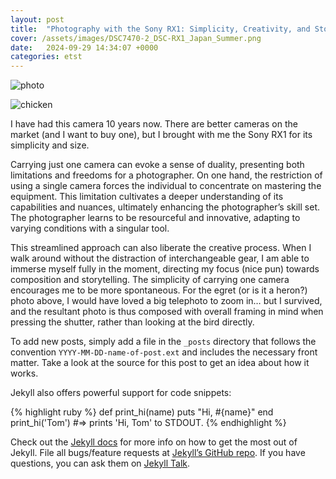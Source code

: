 ```yaml
---
layout: post
title:  "Photography with the Sony RX1: Simplicity, Creativity, and Storytelling"
cover: /assets/images/DSC7470-2_DSC-RX1_Japan_Summer.png
date:   2024-09-29 14:34:07 +0000
categories: etst
---
```

![photo](/assets/images/DSC7470-2_DSC-RX1_Japan_Summer.png)

<img src="/assets/images/DSC7470-2_DSC-RX1_Japan_Summer.png" alt="chicken">

I have had this camera 10 years now. There are better cameras on the market (and I want to buy one), but I brought with me the Sony RX1 for its simplicity and size. 

Carrying just one camera can evoke a sense of duality, presenting both limitations and freedoms for a photographer. On one hand, the restriction of using a single camera forces the individual to concentrate on mastering the equipment. This limitation cultivates a deeper understanding of its capabilities and nuances, ultimately enhancing the photographer’s skill set. The photographer learns to be resourceful and innovative, adapting to varying conditions with a singular tool. 

This streamlined approach can also liberate the creative process. When I walk around without the distraction of interchangeable gear, I am able to immerse myself fully in the moment, directing my focus (nice pun) towards composition and storytelling. The simplicity of carrying one camera encourages me to be more spontaneous. For the egret (or is it a heron?) photo above, I would have loved a big telephoto to zoom in… but I survived, and the resultant photo is thus composed with overall framing in mind when pressing the shutter, rather than looking at the bird directly.

To add new posts, simply add a file in the `_posts` directory that follows the convention `YYYY-MM-DD-name-of-post.ext` and includes the necessary front matter. Take a look at the source for this post to get an idea about how it works.

Jekyll also offers powerful support for code snippets:

{% highlight ruby %}
def print_hi(name)
  puts "Hi, #{name}"
end
print_hi('Tom')
#=> prints 'Hi, Tom' to STDOUT.
{% endhighlight %}

Check out the [Jekyll docs][jekyll-docs] for more info on how to get the most out of Jekyll. File all bugs/feature requests at [Jekyll’s GitHub repo][jekyll-gh]. If you have questions, you can ask them on [Jekyll Talk][jekyll-talk].

[jekyll-docs]: https://jekyllrb.com/docs/home
[jekyll-gh]:   https://github.com/jekyll/jekyll
[jekyll-talk]: https://talk.jekyllrb.com/
